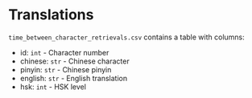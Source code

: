 # Translations

`time_between_character_retrievals.csv` contains a table with columns:
- id: `int` - Character number
- chinese: `str` - Chinese character
- pinyin: `str` - Chinese pinyin
- english: `str` - English translation
- hsk: `int` - HSK level
